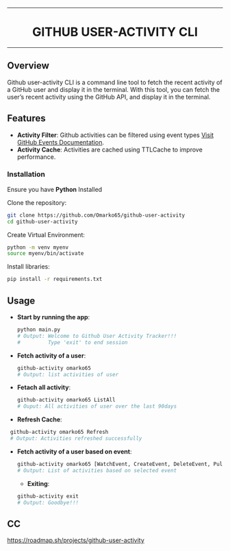 

---

<div align="center">
    
  # GITHUB USER-ACTIVITY CLI

</div>
  
---

## Overview

Github user-activity CLI is a command line tool to fetch the recent activity of a GitHub user and display it in the terminal. With this tool, you can fetch the user’s recent activity using the GitHub API, and display it in the terminal.
## Features

- **Activity Filter**: Github activities can be filtered using event types [Visit GitHub Events Documentation](https://github.comhttps://docs.github.com/en/rest/using-the-rest-api/github-event-types).
- **Activity Cache**: Activities are cached using TTLCache to improve performance.

###  Installation
  Ensure you have **Python** Installed
  
  Clone the repository:
  

   ```bash
   git clone https://github.com/Omarko65/github-user-activity
   cd github-user-activity
   ```


   Create Virtual Environment:
   ```bash
   python -m venv myenv
   source myenv/bin/activate
  ```

  Install libraries:
  ```bash
  pip install -r requirements.txt
  ```

##  Usage

- **Start by running the app**:

  ```bash
  python main.py
  # Output: Welcome to Github User Activity Tracker!!!
  #         Type 'exit' to end session
  ```

- **Fetch activity of a user**:

  ```bash
  github-activity omarko65 
  # Output: list activities of user
  ```


- **Fetach all activity**:

  ```bash
  github-activity omarko65 ListAll
  # Ouput: All activities of user over the last 90days
  ```

- **Refresh Cache**:

```bash
 github-activity omarko65 Refresh
 # Output: Activities refreshed successfully
 ```

- **Fetch activity of a user based on event**:

  ```bash
  github-activity omarko65 [WatchEvent, CreateEvent, DeleteEvent, PullRequestEvent, ...]
  # Output: List of activities based on selected event
  ```

  - **Exiting**:
  ```bash
  github-activity exit
  # Output: Goodbye!!!
  ```


## CC
https://roadmap.sh/projects/github-user-activity
